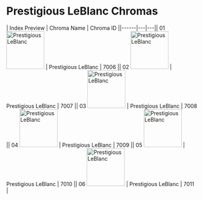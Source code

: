 # Prestigious LeBlanc Chromas

| Index  Preview | Chroma Name | Chroma ID ||------|---|---|| 01  <img src='https://raw.communitydragon.org/latest/plugins/rcp-be-lol-game-data/global/default/v1/champion-chroma-images/7/7006.png' alt='Prestigious LeBlanc' width='100'> | Prestigious LeBlanc | 7006 || 02  <img src='https://raw.communitydragon.org/latest/plugins/rcp-be-lol-game-data/global/default/v1/champion-chroma-images/7/7007.png' alt='Prestigious LeBlanc' width='100'> | Prestigious LeBlanc | 7007 || 03  <img src='https://raw.communitydragon.org/latest/plugins/rcp-be-lol-game-data/global/default/v1/champion-chroma-images/7/7008.png' alt='Prestigious LeBlanc' width='100'> | Prestigious LeBlanc | 7008 || 04  <img src='https://raw.communitydragon.org/latest/plugins/rcp-be-lol-game-data/global/default/v1/champion-chroma-images/7/7009.png' alt='Prestigious LeBlanc' width='100'> | Prestigious LeBlanc | 7009 || 05  <img src='https://raw.communitydragon.org/latest/plugins/rcp-be-lol-game-data/global/default/v1/champion-chroma-images/7/7010.png' alt='Prestigious LeBlanc' width='100'> | Prestigious LeBlanc | 7010 || 06  <img src='https://raw.communitydragon.org/latest/plugins/rcp-be-lol-game-data/global/default/v1/champion-chroma-images/7/7011.png' alt='Prestigious LeBlanc' width='100'> | Prestigious LeBlanc | 7011 |